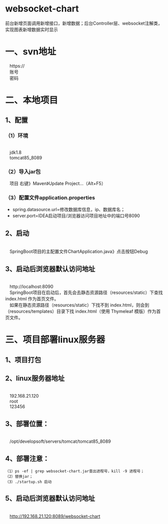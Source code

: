 # websocket-chart
前台新增页面调用新增接口，新增数据；后台Controller层、websocket注解类，实现图表新增数据实时显示

# 一、svn地址<br/>
&emsp;https://
<br/>&emsp;账号
<br/>&emsp;密码

# 二、本地项目<br/>
## 1、配置<br/>
### （1）环境<br/>
<br/>&emsp;jdk1.8
<br/>&emsp;tomcat85_8089
### （2）导入jar包
&emsp;项目 右键》Maven》Update Project...（Alt+F5）
### （3）配置文件application.properties
* spring.datasource.url=修改数据库信息，ip、数据库名；
* server.port=IDEA启动项目/浏览器访问项目地址中的端口号8090
## 2、启动
<br/>&emsp;SpringBoot项目的主配置文件ChartApplication.java》点击按钮Debug
## 3、启动后浏览器默认访问地址
<br/>&emsp;http://localhost:8090
<br/>&emsp;SpringBoot项目在启动后，首先会去静态资源路径（resources/static）下查找 index.html 作为首页文件。
<br/>&emsp;如果在静态资源路径（resources/static）下找不到 index.html，则会到（resources/templates）目录下找 index.html（使用 Thymeleaf 模版）作为首页文件。
# 三、项目部署linux服务器
## 1、项目打包
## 2、linux服务器地址
<br/>&emsp;192.168.21.120
<br/>&emsp;root
<br/>&emsp;123456
## 3、部署位置：
<br/>&emsp;/opt/developsoft/servers/tomcat/tomcat85_8089
## 4、部署注意：
	（1）ps -ef | grep websocket-chart.jar查出进程号，kill -9 进程号；
	（2）替换jar；
	（3）./startup.sh 启动
## 5、启动后浏览器默认访问地址
<br/>&emsp;http://192.168.21.120:8089/websocket-chart